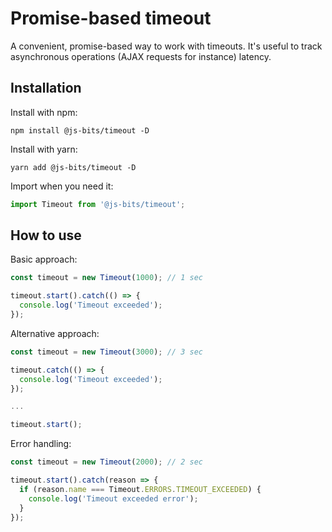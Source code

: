 # Promise-based timeout

A convenient, promise-based way to work with timeouts. It's useful to track asynchronous operations (AJAX requests for instance) latency.

## Installation

Install with npm:

```
npm install @js-bits/timeout -D
```

Install with yarn:

```
yarn add @js-bits/timeout -D
```

Import when you need it:

```javascript
import Timeout from '@js-bits/timeout';
```

## How to use

Basic approach:

```javascript
const timeout = new Timeout(1000); // 1 sec

timeout.start().catch(() => {
  console.log('Timeout exceeded');
});
```

Alternative approach:

```javascript
const timeout = new Timeout(3000); // 3 sec

timeout.catch(() => {
  console.log('Timeout exceeded');
});

...

timeout.start();
```

Error handling:

```javascript
const timeout = new Timeout(2000); // 2 sec

timeout.start().catch(reason => {
  if (reason.name === Timeout.ERRORS.TIMEOUT_EXCEEDED) {
    console.log('Timeout exceeded error');
  }
});
```
